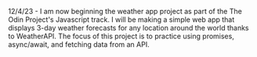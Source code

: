 12/4/23 - I am now beginning the weather app project as part of the The Odin Project's Javascript track. I will be making a simple web app that displays 3-day weather forecasts for any location around the world thanks to WeatherAPI. The focus of this project is to practice using promises, async/await, and fetching data from an API.
